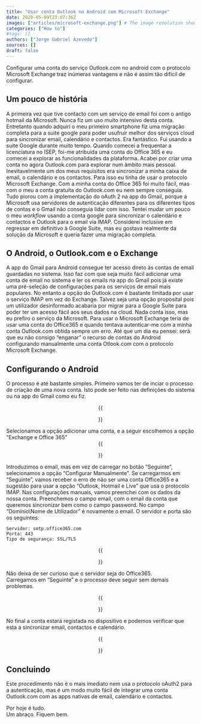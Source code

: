 ```yaml
---
title: "Usar conta Outlook no Android com Microsoft Exchange"
date: 2020-05-09T23:07:36Z
images: ["articles/microsoft-exchange.png"] # The image resolution should be 900x500 or a proportional resolution
categories: ["How to"]
#tags: []
authors: ["Jorge Gabriel Azevedo"]
sources: []
draft: false
---
```

Configurar uma conta do serviço Outlook.com no android com o protocolo Microsoft Exchange traz inúmeras vantagens e não é assim tão difícil de configurar.
<!--more-->

## Um pouco de história
A primeira vez que tive contacto com um serviço de email foi com o antigo hotmail da Microsoft. Nunca fiz um uso muito intensivo desta conta. Entretanto quando adquiri o meu primeiro smartphone fiz uma migração completa para a suite google para poder usufruir melhor dos serviços cloud para sincronizar email, calendário e contactos. Era fantástico. Fui usando a suite Google durante muito tempo. Quando comecei a frequentar a licenciatura no ISEP, foi-me atribuída uma conta do Office 365 e eu comecei a explorar as funcionalidades da plataforma. Acabei por criar uma conta no agora Outlook.com para explorar num âmbito mais pessoal. Inevitavelmente um dos meus requisitos era sincronizar a minha caixa de email, o calendário e os contactos. Para isso eu tinha de usar o protocolo Microsoft Exchange. Com a minha conta do Office 365 foi muito fácil, mas com o meu a conta gratuita do Outlook.com eu nem sempre conseguia. Tudo piorou com a implementação do oAuth 2 na app do Gmail, porque a Microsoft usa servidores de autenticação diferentes para os diferentes tipos de contas e o Gmail não conseguia lidar com isso. Tentei mudar um pouco o meu *workflow* usando a conta google para sincronizar o calendário e contactos e Outlook para o email via IMAP. Considerei inclusive em regressar em definitivo à Google Suite, mas eu gostava realmente da solução da Microsoft e queria fazer uma migração completa.

## O Android, o Outlook.com e o Exchange
A app do Gmail para Android consegue ter acesso direto às contas de email guardadas no sistema. Isso faz com que seja muito fácil adicionar uma conta de email no sistema e ler os emails na app do Gmail pois já existe uma pré-seleção de configurações para os serviços de email mais populares. No entanto a opção do Outlook.com é bastante limitada por usar o serviço IMAP em vez do Exchange. Talvez seja uma opção proposital pois um utilizador desinformado acabaria por migrar para a Google Suite para poder ter um acesso fácil aos seus dados na cloud. Nada conta isso, mas eu prefiro o serviço da Microsoft. Para usar o Microsoft Exchange teria de usar uma conta do Office365 e quando tentava autenticar-me com a minha conta Outlook.com obtida sempre um erro. Até que um dia eu pensei: será que eu não consigo “enganar” o recurso de contas do Android configurando manualmente uma conta Otlook.com com o protocolo Microsoft Exchange.

## Configurando o Android
O processo é até bastante simples. Primeiro vamos ter de inciar o processo de criação de uma nova conta. Isto pode ser feito nas definições do sistema ou na app do Gmail como eu fiz.
<div align="center">
    {{<figure src="/images/articles/ms_exchange-on-android/01.jpg" width="200">}}
</div>
Selecionamos a opção adicionar uma conta, e a seguir escolhemos a opção “Exchange e Office 365”
<div align="center">
    {{<figure src="/images/articles/ms_exchange-on-android/02.jpg" width="200">}}
</div>
Introduzimos o email, mas em vez de carregar no botão “Seguinte”, selecionamos a opção “Configurar Manualmente”. Se carregarmos em “Seguinte”, vamos receber o erro de não ser uma conta Office365 e a sugestão para usar a opção “Outlook, Hotmail e Live” que usa o protocolo IMAP.  
Nas configurações manuais, vamos preenchei com os dados da nossa conta. Preenchemos o campo email, com o email da conta que queremos sincronizar bem como o campo password. No campo “Domínio\Nome de Utilizador” é novamente o email. O servidor e porta são os seguintes:

```
Servidor: smtp.office365.com
Porta: 443
Tipo de segurança: SSL/TLS
```

<div align="center">
    {{<figure src="/images/articles/ms_exchange-on-android/03.jpg" width="200">}}
</div>

Não deixa de ser curioso que o servidor seja do Office365.  
Carregamos em “Seguinte” e o processo deve seguir sem demais problemas. 
<div align="center">
    {{<figure src="/images/articles/ms_exchange-on-android/04.jpg" width="200">}}
</div>

No final a conta estará registada no dispositivo e podemos verificar que esta a sincronizar email, contactos e calendário.
<div align="center">
    {{<figure src="/images/articles/ms_exchange-on-android/05.jpg" width="200">}}
</div>

## Concluindo
Este procedimento não é o mais imediato nem usa o protocolo oAuth2 para a autenticação, mas é um modo muito fácil de integrar uma conta Outlook.com com as apps nativas de email, calendário e contactos. 

Por hoje é tudo.  
Um abraço. Fiquem bem.